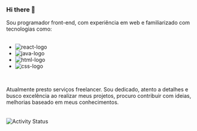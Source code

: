 ### Hi there 👋

 Sou programador front-end, com experiência em web e familiarizado com tecnologias como:
 <br>
 <br>
  - <img src="https://img.shields.io/badge/react%20os-0088CC?style=for-the-badge&logo=reactos&logoColor=white" alt="react-logo" />
  - <img src="https://img.shields.io/badge/JavaScript-323330?style=for-the-badge&logo=javascript&logoColor=F7DF1E" alt="java-logo" /> 
  - <img src="https://img.shields.io/badge/HTML5-E34F26?style=for-the-badge&logo=html5&logoColor=white" alt="html-logo" />
  - <img src="https://img.shields.io/badge/CSS3-1572B6?style=for-the-badge&logo=css3&logoColor=white" alt="css-logo" /> 
  <br>
 
 Atualmente presto serviços freelancer. Sou dedicado, atento a detalhes e busco excelência ao realizar meus projetos, procuro contribuir com ideias,
 melhorias baseado em meus conhecimentos.
 <br>
 <br>
 <br>
 ![Activity Status](https://github-readme-stats.vercel.app/api?username=LucasBritoo1&show_icons=true&theme=tokyonight)
 
